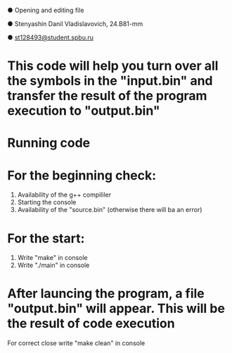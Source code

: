 ●    		Opening and editing file

● Stenyashin Danil Vladislavovich, 24.B81-mm

● st128493@student.spbu.ru

# 		This code will help you turn over all the symbols in the "input.bin" and transfer the result of the program execution to "output.bin"







#  		Running code

#	For the beginning check:
1) Availability of the g++ compililer
2) Starting the console
3) Availability of the "source.bin" (otherwise there will ba an error)

#	For the start:
1) Write "make" in console
2) Write "./main" in console








# After launcing the program, a file "output.bin" will appear. This will be the result of code execution




For correct close write "make clean" in console       
